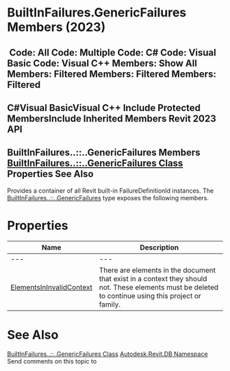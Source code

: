 # BuiltInFailures.GenericFailures Members (2023)

﻿
 Code: All Code: Multiple Code: C# Code: Visual Basic Code: Visual C++  Members: Show All Members: Filtered Members: Filtered Members: Filtered   
---  
C#Visual BasicVisual C++
Include Protected MembersInclude Inherited Members
Revit 2023 API  
---  
BuiltInFailures..::..GenericFailures Members  
[BuiltInFailures..::..GenericFailures Class](c30f3f5e-f272-e44d-2c4d-e3f888e86859.md "BuiltInFailures.GenericFailures Class") Properties See Also  
---  
Provides a container of all Revit built-in FailureDefinitionId instances.
The [BuiltInFailures..::..GenericFailures](c30f3f5e-f272-e44d-2c4d-e3f888e86859.md "BuiltInFailures.GenericFailures Class") type exposes the following members.
# Properties
| Name | Description |
| --- | --- |
| --- | --- | --- |
| [ElementsInInvalidContext](6f43478f-c706-7324-ad81-eb4b97f902d2.md "ElementsInInvalidContext Property") | There are elements in the document that exist in a context they should not. These elements must be deleted to continue using this project or family. |

# See Also
[BuiltInFailures..::..GenericFailures Class](c30f3f5e-f272-e44d-2c4d-e3f888e86859.md "BuiltInFailures.GenericFailures Class")
[Autodesk.Revit.DB Namespace](87546ba7-461b-c646-cbb1-2cb8f5bff8b2.md "Autodesk.Revit.DB Namespace")
Send comments on this topic to 